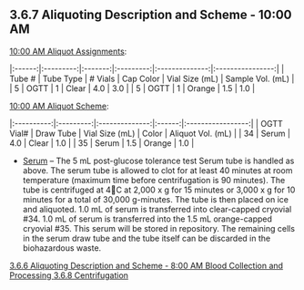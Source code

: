## 3.6.7 Aliquoting Description and Scheme - 10:00 AM

<u>10:00 AM Aliquot Assignments</u>:

|:------:|:---------:|:-------:|:---------:|:--------------:|:----------------:|
| Tube # | Tube Type | # Vials | Cap Color | Vial Size (mL) | Sample Vol. (mL) |
| 5      | OGTT      | 1       | Clear     | 4.0            | 3.0              |
| 5      | OGTT      | 1       | Orange    | 1.5            | 1.0              |

<u>10:00 AM Aliquot Scheme</u>:

|:----------:|:---------:|:--------------:|:------:|:-----------------:|
| OGTT Vial# | Draw Tube | Vial Size (mL) | Color  | Aliquot Vol. (mL) |
| 34         | Serum     | 4.0            | Clear  | 1.0               |
| 35         | Serum     | 1.5            | Orange | 1.0               |

* <u>Serum</u> – The 5 mL post-glucose tolerance test Serum tube is handled as above.  The serum tube is allowed to clot for at least 40 minutes at room temperature (maximum time before centrifugation is 90 minutes).  The tube is centrifuged at 4C at 2,000 x g for 15 minutes or 3,000 x g for 10 minutes for a total of 30,000 g-minutes.  The tube is then placed on ice and aliquoted.  1.0 mL of serum is transferred into clear-capped cryovial #34.  1.0 mL of serum is transferred into the 1.5 mL orange-capped cryovial #35.  This serum will be stored in repository.  The remaining cells in the serum draw tube and the tube itself can be discarded in the biohazardous waste.


<div class="center">
<div class="btn-group">
  <a href=":pages_path:/manuals/blood-collection-processing/3-06-06-aliquoting-description-800AM.md" class="btn btn-default">
    <span class="glyphicon glyphicon-chevron-left"></span>
    3.6.6 Aliquoting Description and Scheme - 8:00 AM
  </a>

  <a href=":pages_path:/manuals/blood-collection-processing" class="btn btn-default">
    <span class="glyphicon glyphicon-chevron-up"></span>
    Blood Collection and Processing
  </a>

  <a href=":pages_path:/manuals/blood-collection-processing/3-06-08-01-edta-scat1-citrate.md" class="btn btn-success">
    3.6.8 Centrifugation
    <span class="glyphicon glyphicon-chevron-right"></span>
  </a>
</div>
</div>
